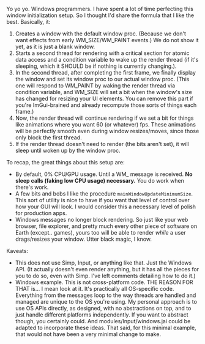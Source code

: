 Yo yo yo. Windows programmers. I have spent a lot of time perfecting this window initialization setup. So I thought I'd share the formula that I like the best.
Basically, it:
1. Creates a window with the default window proc. (Because we don't want effects from early WM_SIZE/WM_PAINT events.) We do not show it yet, as it is just a blank window.
2. Starts a second thread for rendering with a critical section for atomic data access and a condition variable to wake up the render thread (if it's sleeping, which it SHOULD be if nothing is currently changing.).
3. In the second thread, after completing the first frame, we finally display the window and set its window proc to our actual window proc. (This one will respond to WM_PAINT by waking the render thread via condition variable, and WM_SIZE will set a bit when the window's size has changed for resizing your UI elements. You can remove this part if you're ImGui-brained and already recompute those sorts of things each frame.)
4. Now, the render thread will continue rendering if we set a bit for things like animations where you want 60 (or whatever) fps. These animations will be perfectly smooth even during window resizes/moves, since those only block the first thread.
5. If the render thread doesn't need to render (the bits aren't set), it will sleep until woken up by the window proc.

To recap, the great things about this setup are:
- By default, 0% CPU/GPU usage. Until a WM_ message is received. **No sleep calls (faking low CPU usage) necessary.** You do work when there's work.
- A few bits and bobs I like the procedure `mainWindowUpdateMinimumSize`. This sort of utility is nice to have if you want that level of control over how your GUI will look. I would consider this a necessary level of polish for production apps.
- Windows messages no longer block rendering. So just like your web browser, file explorer, and pretty much every other piece of software on Earth (except.. games), yours too will be able to render *while* a user drags/resizes your window. Utter black magic, I know.

Kaveats:
- This does not use Simp, Input, or anything like that. Just the Windows API. (It actually doesn't even render anything, but it has all the pieces for you to do so, even with Simp. I've left comments detailing how to do it.)
- Windows example. This is not cross-platform code. THE REASON FOR THAT is... I mean look at it. It's practically all OS-specific code. Everything from the messages loop to the way threads are handled and managed are unique to the OS you're using. My personal approach is to use OS APIs directly, as designed, with no abstractions on top, and to just handle different platforms independently. If you want to abstract though, you certainly could. And modules/Input/windows.jai could be adapted to incorporate these ideas. That said, for this minimal example, that would not have been a very minimal change to make.
